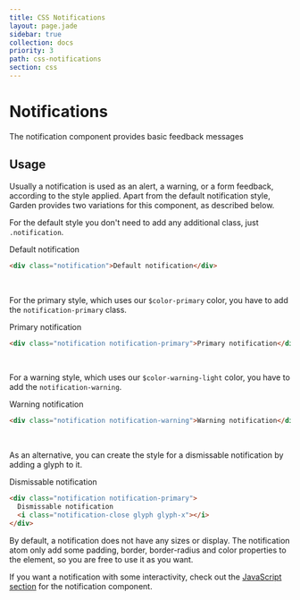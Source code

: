 ```yaml
---
title: CSS Notifications
layout: page.jade
sidebar: true
collection: docs
priority: 3
path: css-notifications
section: css
---
```


# Notifications
<p class="lead">
  The notification component provides basic feedback messages
</p>

## Usage
Usually a notification is used as an alert, a warning, or a form feedback, according to the style applied. Apart from the default notification style, Garden provides two variations for this component, as described below.

For the default style you don't need to add any additional class, just `.notification`.

<div class="example example-code">
  <div class="notification">Default notification</div>
</div>

```html
<div class="notification">Default notification</div>
```
<br>

For the primary style, which uses our `$color-primary` color, you have to add the `notification-primary` class.

<div class="example example-code">
  <div class="notification notification-primary">Primary notification</div>
</div>

```html
<div class="notification notification-primary">Primary notification</div>
```

<br>

For a warning style, which uses our `$color-warning-light` color, you have to add the `notification-warning`.

<div class="example example-code">
  <div class="notification notification-warning">Warning notification</div>
</div>

```html
<div class="notification notification-warning">Warning notification</div>
```
<br>

As an alternative, you can create the style for a dismissable notification by adding a glyph to it.

<div class="example example-code">
  <div class="notification notification-primary">
    Dismissable notification
    <i class="notification-close glyph glyph-x"></i>
  </div>
</div>

```html
<div class="notification notification-primary">
  Dismissable notification
  <i class="notification-close glyph glyph-x"></i>
</div>
```

By default, a notification does not have any sizes or display. The notification atom only add some padding, border, border-radius and color properties to the element, so you are free to use it as you want.

If you want a notification with some interactivity, check out the [JavaScript section](/components/js-notifications.html) for the notification component.
